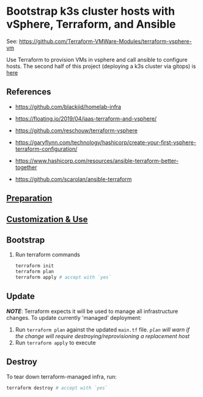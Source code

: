 # **Bootstrap k3s cluster hosts with vSphere, Terraform, and Ansible**

See: https://github.com/Terraform-VMWare-Modules/terraform-vsphere-vm

Use Terraform to provision VMs in vsphere and call ansible to configure hosts.
The second half of this project (deploying a k3s cluster via gitops) is [here](https://github.com/ahgraber/homelab-gitops-k3s)

## References

- https://github.com/blackjid/homelab-infra
- https://floating.io/2019/04/iaas-terraform-and-vsphere/
- https://github.com/reschouw/terraform-vsphere
- https://garyflynn.com/technology/hashicorp/create-your-first-vsphere-terraform-configuration/

- https://www.hashicorp.com/resources/ansible-terraform-better-together
- https://github.com/scarolan/ansible-terraform

## [Preparation](docs/1%20-%20prerequisites.md)

## [Customization & Use](docs/2%20-%20terraform.md)

## Bootstrap

1. Run terraform commands

   ```sh
   terraform init
   terraform plan
   terraform apply # accept with `yes`
   ```

## Update

_**NOTE**_: Terraform expects it will be used to manage all infrastructure changes.
To update currently 'managed' deployment:

1. Run `terraform plan` against the updated `main.tf` file. _`plan` will warn if the change will require destroying/reprovisioning a replacement host_
2. Run `terraform apply` to execute

## Destroy

To tear down terraform-managed infra, run:

```sh
terraform destroy # accept with `yes`
```
